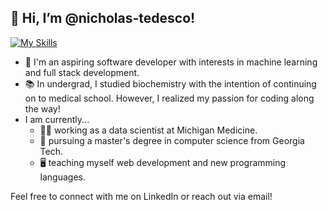 ## 👋 Hi, I’m @nicholas-tedesco! 

[![My Skills](https://skillicons.dev/icons?i=linkedin)](https://www.linkedin.com/in/nicholas-r-tedesco/)

- 🌱 I'm an aspiring software developer with interests in machine learning and full stack development. 
- 📚 In undergrad, I studied biochemistry with the intention of continuing on to medical school. However, I realized my passion for coding along the way! 
- I am currently...
  - 👨‍💼 working as a data scientist at Michigan Medicine.
  - 🏫 pursuing a master's degree in computer science from Georgia Tech.
  - 🖥️ teaching myself web development and new programming languages.

Feel free to connect with me on LinkedIn or reach out via email! 
